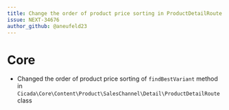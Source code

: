 ```yaml
---
title: Change the order of product price sorting in ProductDetailRoute
issue: NEXT-34676
author_github: @aneufeld23
---
```


# Core
* Changed the order of product price sorting of `findBestVariant` method in `Cicada\Core\Content\Product\SalesChannel\Detail\ProductDetailRoute` class
